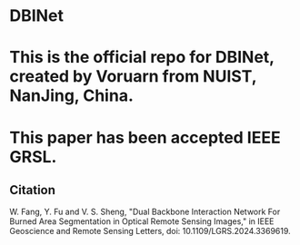 # DBINet
<h1>This is the official repo for DBINet, created by Voruarn from NUIST, NanJing, China. </h1>
<h1>This paper has been accepted IEEE GRSL.</h1>
<h2>Citation</h2>
<p>W. Fang, Y. Fu and V. S. Sheng, "Dual Backbone Interaction Network For Burned Area Segmentation in Optical Remote Sensing Images," in IEEE Geoscience and Remote Sensing Letters, doi: 10.1109/LGRS.2024.3369619.
</p>
